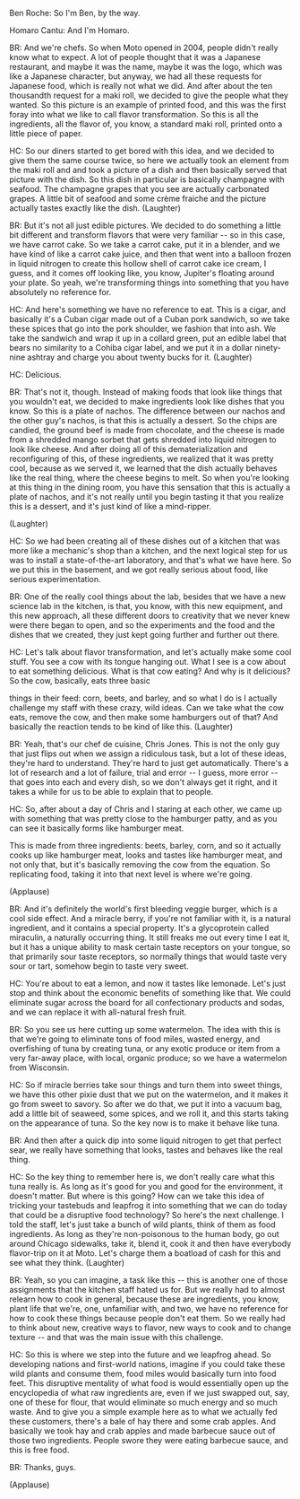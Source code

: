 

Ben Roche: So I&#39;m Ben, by the way.

Homaro Cantu: And I&#39;m Homaro.

BR: And we&#39;re chefs. So when Moto
opened in 2004, people didn&#39;t really know
what to expect. A lot of people thought
that it was a Japanese restaurant, and
maybe it was the name, maybe it was
the logo, which was like a Japanese
character, but anyway, we had all these
requests for Japanese food, which is
really not what we did. And after about
the ten thousandth request for a maki roll,
we decided to give the people
what they wanted. So this picture is
an example of printed food, and this was
the first foray into what we like to call
flavor transformation. So this is all
the ingredients, all the flavor of, you know,
a standard maki roll, printed onto
a little piece of paper.

HC: So our diners started to get bored
with this idea, and we decided to give them
the same course twice, so here we actually
took an element from the maki roll and
and took a picture of a dish and then
basically served that picture with the dish.
So this dish in particular is basically
champagne with seafood.
The champagne grapes that you see are
actually carbonated grapes. A little bit of
seafood and some crème fraiche and the
picture actually tastes exactly like the dish. 
(Laughter)


BR: But it&#39;s not all just edible pictures.
We decided to do something
a little bit different and transform flavors
that were very familiar -- so in this case,
we have carrot cake.
So we take a carrot cake, put it
in a blender, and we have kind of like
a carrot cake juice, and then that went into
a balloon frozen in liquid nitrogen to create
this hollow shell of carrot cake
ice cream, I guess, and it comes off
looking like, you know,
Jupiter&#39;s floating around your plate.
So yeah, we&#39;re transforming things into
something that you have absolutely
no reference for.

HC: And here&#39;s something we have no
reference to eat. This is a cigar, and
basically it&#39;s a Cuban cigar made out of
a Cuban pork sandwich, so we take these
spices that go into the pork shoulder,
we fashion that into ash. We take
the sandwich and wrap it up in
a collard green, put an edible label
that bears no similarity to
a Cohiba cigar label, and we put it
in a dollar ninety-nine ashtray and charge
you about twenty bucks for it. 
(Laughter)


HC: Delicious.

BR: That&#39;s not it, though.
Instead of making foods that
look like things that you wouldn&#39;t eat,
we decided to make ingredients
look like dishes that you know.
So this is a plate of nachos.
The difference between our nachos
and the other guy&#39;s nachos,
is that this is actually a dessert.
So the chips are candied,
the ground beef is made from chocolate,
and the cheese is made from a shredded
mango sorbet that gets shredded
into liquid nitrogen to look like cheese.
And after doing all of this
dematerialization and reconfiguring
of this, of these ingredients, we realized
that it was pretty cool,
because as we served it, we learned that
the dish actually behaves like the real thing,
where the cheese begins to melt.
So when you&#39;re looking at this thing
in the dining room, you have this sensation
that this is actually a plate of nachos,
and it&#39;s not really until you begin tasting it
that you realize this is a dessert, and
it&#39;s just kind of like a mind-ripper.

(Laughter)


HC: So we had been creating
all of these dishes out of a
kitchen that was more like
a mechanic&#39;s shop than a kitchen, and
the next logical step for us was to install
a state-of-the-art laboratory,
and that&#39;s what we have here.
So we put this in the basement, and we
got really serious about food, like
serious experimentation.

BR: One of the really cool things about
the lab, besides that we have a new
science lab in the kitchen, is that,
you know, with this new equipment, and
this new approach, all these
different doors to creativity that we never
knew were there began to open, and so the
experiments and the food and the dishes
that we created, they just kept going
further and further out there.

HC: Let&#39;s talk about flavor transformation,
and let&#39;s actually make some cool stuff.
You see a cow with its tongue hanging out.
What I see is a cow about to eat something
delicious. What is that cow eating?
And why is it delicious?
So the cow, basically, eats three basic

things in their feed: corn, beets, and barley,
and so what I do is I actually
challenge my staff with these crazy,
wild ideas. Can we take what the cow
eats, remove the cow, and then make
some hamburgers out of that?
And basically the reaction tends to be
kind of like this. 
(Laughter)


BR: Yeah, that&#39;s our chef de cuisine,
Chris Jones. This is not the only guy
that just flips out when we assign
a ridiculous task, but a lot of these ideas,
they&#39;re hard to understand.
They&#39;re hard to just get automatically.
There&#39;s a lot of research and a lot of
failure, trial and error -- I guess, more error --
that goes into each and every dish,
so we don&#39;t always get it right, and it takes
a while for us to be able to explain that
to people.

HC: So, after about a day of Chris and I
staring at each other, we came up with
something that was pretty close
to the hamburger patty, and as you can
see it basically forms like hamburger meat.

This is made from three ingredients:
beets, barley, corn, and so it
actually cooks up like hamburger meat,
looks and tastes like hamburger meat,
and not only that, but it&#39;s basically
removing the cow from the equation.
So replicating food, taking it into that
next level is where we&#39;re going.

(Applause)


BR: And it&#39;s definitely the world&#39;s first
bleeding veggie burger,
which is a cool side effect.
And a miracle berry, if you&#39;re not familiar
with it, is a natural ingredient, and it
contains a special property.
It&#39;s a glycoprotein called miraculin,
a naturally occurring thing. It still freaks
me out every time I eat it, but it has a
unique ability to mask certain taste
receptors on your tongue, so that primarily
sour taste receptors, so normally things
that would taste very sour or tart,
somehow begin to taste very sweet.

HC: You&#39;re about to eat a lemon,
and now it tastes like lemonade.
Let&#39;s just stop and think about the
economic benefits of something like that.
We could eliminate sugar across the board
for all confectionary products and sodas,
and we can replace it with
all-natural fresh fruit.

BR: So you see us here cutting up
some watermelon. The idea with this
is that we&#39;re going to eliminate tons of
food miles, wasted energy,
and overfishing of tuna by creating tuna,
or any exotic produce or item
from a very far-away place,
with local, organic produce;
so we have a watermelon from Wisconsin.

HC: So if miracle berries take sour things
and turn them into sweet things,
we have this other pixie dust
that we put on the watermelon, and it
makes it go from sweet to savory.
So after we do that, we put it into
a vacuum bag, add a little bit of seaweed,
some spices, and we roll it, and this
starts taking on the appearance of tuna.
So the key now is to make it
behave like tuna.

BR: And then after a quick dip into some
liquid nitrogen to get that perfect sear,
we really have something that looks,
tastes and behaves like the real thing.

HC: So the key thing to remember here is,
we don&#39;t really care
what this tuna really is.
As long as it&#39;s good for you and good for
the environment, it doesn&#39;t matter.
But where is this going?
How can we take this idea of tricking your
tastebuds and leapfrog it into something
that we can do today that could be
a disruptive food technology?
So here&#39;s the next challenge.
I told the staff, let&#39;s just take a bunch
of wild plants, think of them as
food ingredients. As long as they&#39;re
non-poisonous to the human body,
go out around Chicago sidewalks,
take it, blend it, cook it and then
have everybody flavor-trip on it at Moto.
Let&#39;s charge them a boatload of cash for this
and see what they think. 
(Laughter)


BR: Yeah, so you can imagine, a task
like this -- this is another one of those
assignments that the kitchen staff
hated us for. But we really had to almost
relearn how to cook in general,
because these are ingredients, you know,
plant life that we&#39;re, one, unfamiliar with,
and two, we have no reference for how
to cook these things because
people don&#39;t eat them.
So we really had to think about new, creative ways
to flavor, new ways to cook
and to change texture -- and that was
the main issue with this challenge.

HC: So this is where we step into the future
and we leapfrog ahead.
So developing nations
and first-world nations,
imagine if you could take these wild plants
and consume them, food miles would
basically turn into food feet.
This disruptive mentality of what food is
would essentially open up the encyclopedia
of what raw ingredients are, even if we just
swapped out, say, one of these for flour,
that would eliminate so much energy
and so much waste.
And to give you a simple example here as to
what we actually fed these customers,
there&#39;s a bale of hay there
and some crab apples.
And basically we took hay and crab apples
and made barbecue sauce out of those two ingredients.
People swore they were eating
barbecue sauce, and this is free food.

BR: Thanks, guys.

(Applause)

